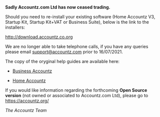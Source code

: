 **Sadly Accountz.com Ltd has now ceased trading.**

Should you need to re-install your existing software (Home Accountz V3, Startup Kit, Startup Kit+VAT or Business Suite), below is the link to the installers:

<http://download.accountz.co.org>

We are no longer able to take telephone calls, if you have any queries please email support@accountz.com prior to 16/07/2021.

The copy of the oryginal help guides are available here:

* [Business Accountz](https://accountz-dev.github.io/businesshelp/)

* [Home Accountz](https://accountz-dev.github.io/homehelp/)

If you would like information regarding the forthcoming **Open Source version** (not owned or associated to Accountz.com Ltd), please go to <https://accountz.org/> 

*The Accountz Team*

